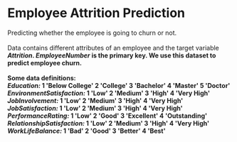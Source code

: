 # Employee Attrition Prediction
Predicting whether the employee is going to churn or not.
<br><br>
Data contains different attributes of an employee and the target variable <b><i>Attrition</i><b>. <b><i>EmployeeNumber</i><b> is the primary key. We use this dataset to predict employee churn.
<br><br>
<b>Some data definitions:</b> 
<br><b><i>Education:</b></i> 1 'Below College' 2 'College' 3 'Bachelor' 4 'Master' 5 'Doctor'
<br><b><i>
EnvironmentSatisfaction:</b></i> 1 'Low' 2 'Medium' 3 'High' 4 'Very High'
<br><b><i>
JobInvolvement:</b></i> 1 'Low' 2 'Medium' 3 'High' 4 'Very High'
<br><b><i>
JobSatisfaction:</b></i> 1 'Low' 2 'Medium' 3 'High' 4 'Very High'
<br><b><i>
PerformanceRating:</b></i> 1 'Low' 2 'Good' 3 'Excellent' 4 'Outstanding'
<br><b><i>
RelationshipSatisfaction:</b></i> 1 'Low' 2 'Medium' 3 'High' 4 'Very High'
<br><b><i>
WorkLifeBalance:</b></i> 1 'Bad' 2 'Good' 3 'Better' 4 'Best'
<br><br>

